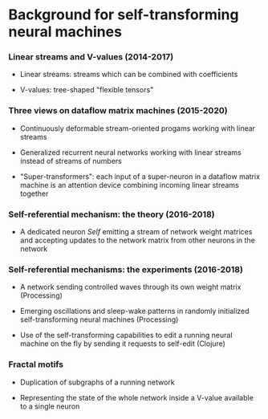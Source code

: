 # Background for self-transforming neural machines

### Linear streams and V-values (2014-2017)

  * Linear streams: streams which can be combined with coefficients

  * V-values: tree-shaped "flexible tensors"

### Three views on dataflow matrix machines (2015-2020)

  * Continuously deformable stream-oriented progams working with linear streams 

  * Generalized recurrent neural networks working with linear streams instead of streams of numbers

  * "Super-transformers": each input of a super-neuron in a dataflow matrix machine is an attention device combining incoming linear streams together

### Self-referential mechanism: the theory (2016-2018)

  * A dedicated neuron _Self_ emitting a stream of network weight matrices and accepting updates to the network matrix from other neurons in the network

### Self-referential mechanisms: the experiments (2016-2018)

  * A network sending controlled waves through its own weight matrix (Processing)

  * Emerging oscillations and sleep-wake patterns in randomly initialized self-transforming neural machines (Processing)

  * Use of the self-transforming capabilities to edit a running neural machine on the fly by sending it requests to self-edit (Clojure)

### Fractal motifs

  * Duplication of subgraphs of a running network

  * Representing the state of the whole network inside a V-value available to a single neuron
